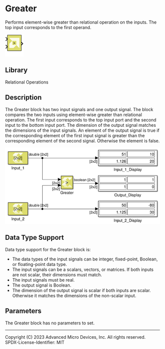 # Greater

Performs element-wise greater than relational operation on the inputs.
The top input corresponds to the first operand.

![](./Images/block.png)

## Library

Relational Operations

## Description

The Greater block has two input signals and one output signal. The block
compares the two inputs using element-wise greater than relational
operation. The first input corresponds to the top input port and the
second input to the bottom input port. The dimension of the output
signal matches the dimensions of the input signals. An element of the
output signal is true if the corresponding element of the first input
signal is greater than the corresponding element of the second signal.
Otherwise the element is false.


![](./Images/dsl1532106555815.png)

## Data Type Support

Data type support for the Greater block is:

- The data types of the input signals can be integer, fixed-point,
  Boolean, or floating-point data type.
- The input signals can be a scalars, vectors, or matrices. If both
  inputs are not scalar, their dimensions must match.
- The input signals must be real.
- The output signal is Boolean.
- The dimension of the output signal is scalar if both inputs are
  scalar. Otherwise it matches the dimensions of the non-scalar input.

## Parameters

The Greater block has no parameters to set.

--------------
Copyright (C) 2023 Advanced Micro Devices, Inc. All rights reserved.
SPDX-License-Identifier: MIT
